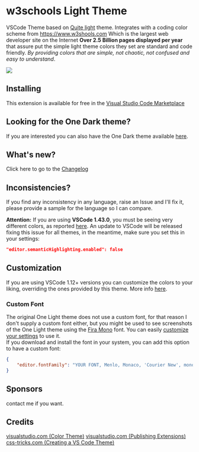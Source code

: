 # w3schools Light Theme

VSCode Theme based on [Quite light](https://github.com/microsoft/vscode/tree/master/extensions/theme-quietlight) theme. Integrates with a coding color scheme from https://www.w3shools.com Which is the largest web developer site on the Internet **Over 2.5 Billion pages displayed per year** that assure put the simple light theme colors they set are standard and code friendly. *By providing colors that are simple, not chaotic, not confused and easy to understand*.

![](https://raw.githubusercontent.com/akamud/vscode-theme-onelight/master/screenshots/preview.png)

## Installing

This extension is available for free in the [Visual Studio Code Marketplace](https://marketplace.visualstudio.com/items/kverawat.vscode-theme-w3schools-light)

## Looking for the One Dark theme?

If you are interested you can also have the One Dark theme available [here](https://github.com/akamud/vscode-theme-onedark).

## What's new?

Click here to go to the [Changelog](https://github.com/akamud/vscode-theme-onelight/blob/master/CHANGELOG.md)

## Inconsistencies?

If you find any inconsistency in any language, raise an Issue and I'll fix it, please provide a sample for the language so I can compare. 

**Attention:** If you are using **VSCode 1.43.0**, you must be seeing very different colors, as reported [here](https://github.com/akamud/vscode-theme-onedark/issues/119). An update to VSCode will be released fixing this issue for all themes, in the meantime, make sure you set this in your settings:

```json
"editor.semanticHighlighting.enabled": false
```

## Customization

If you are using VSCode 1.12+ versions you can customize the colors to your liking, overriding the ones provided by this theme. More info [here](https://code.visualstudio.com/docs/getstarted/theme-color-reference).

### Custom Font

The original One Light theme does not use a custom font, for that reason I don't supply a custom font either, but  you might be used to see screenshots of the One Light theme using the [Fira Mono](https://github.com/mozilla/Fira) font. You can easily [customize your settings](https://code.visualstudio.com/docs/getstarted/settings) to use it.  
If you download and install the font in your system, you can add this option to have a custom font:

```json
{
    "editor.fontFamily": "YOUR FONT, Menlo, Monaco, 'Courier New', monospace"
}
```
## Sponsors

contact me if you want.

## Credits

[visualstudio.com (Color Theme)](https://code.visualstudio.com/api/extension-guides/color-theme)
[visualstudio.com (Publishing Extensions)](https://code.visualstudio.com/api/working-with-extensions/publishing-extension)
[css-tricks.com (Creating a VS Code Theme)](https://css-tricks.com/creating-a-vs-code-theme/)
